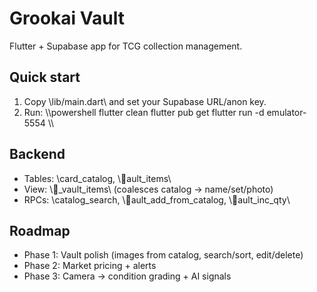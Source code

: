 ﻿# Grookai Vault

Flutter + Supabase app for TCG collection management.

## Quick start
1. Copy \lib/main.dart\ and set your Supabase URL/anon key.
2. Run:
   \\\powershell
   flutter clean
   flutter pub get
   flutter run -d emulator-5554
   \\\

## Backend
- Tables: \card_catalog\, \ault_items\
- View: \_vault_items\ (coalesces catalog → name/set/photo)
- RPCs: \catalog_search\, \ault_add_from_catalog\, \ault_inc_qty\

## Roadmap
- Phase 1: Vault polish (images from catalog, search/sort, edit/delete)
- Phase 2: Market pricing + alerts
- Phase 3: Camera → condition grading + AI signals
